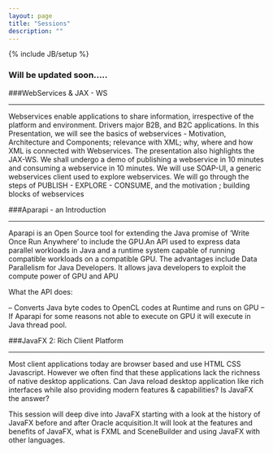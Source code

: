 ```yaml
---
layout: page
title: "Sessions"
description: ""
---
```

{% include JB/setup %}


### Will be updated soon.....

###WebServices & JAX - WS
***
Webservices enable applications to share information, irrespective of the platform and environment. Drivers major B2B, and B2C applications. In this Presentation, we will see the basics of webservices - Motivation, Architecture and Components; relevance with XML; why, where and how XML is connected with Webservices. The presentation also highlights the JAX-WS. We shall undergo a demo of publishing a webservice in 10 minutes and consuming a webservice in 10 minutes. We will use SOAP-UI, a generic webservices client used to explore webservices. We will go through the steps of PUBLISH - EXPLORE - CONSUME, and the motivation ; building blocks of webservices


###Aparapi - an Introduction
***
Aparapi is an Open Source tool for extending the Java promise of ‘Write Once Run
Anywhere’ to include the GPU.An API used to express data parallel workloads in Java and a runtime system capable of running compatible workloads on a
compatible GPU. The advantages include Data Parallelism for Java Developers. It allows java developers to exploit the compute power of GPU and APU

What the API does:

– Converts Java byte codes to OpenCL codes at Runtime and runs
on GPU
– If Aparapi for some reasons not able to execute on GPU it will
execute in Java thread pool.


###JavaFX 2: Rich Client Platform
***
Most client applications today are browser based and use HTML CSS Javascript. However we often find that these applications lack the richness of native desktop applications. Can Java reload desktop application like rich interfaces while also providing modern features & capabilities? Is JavaFX the answer?

This session will deep dive into JavaFX starting with a look at the history of JavaFX before and after Oracle acquisition.It will look at the features and benefits of JavaFX,  what is FXML and SceneBuilder and using  JavaFX with other languages.


